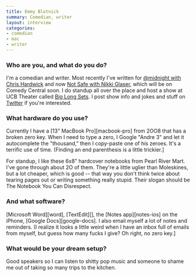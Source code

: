 ```yaml
---
title: Emmy Blotnick
summary: Comedian, writer
layout: interview
categories:
- comedian
- mac
- writer
---
```


### Who are you, and what do you do?

I'm a comedian and writer. Most recently I've written for [@midnight with Chris Hardwick](http://www.cc.com/shows/-midnight "A celebrity comedy TV show.") and now [Not Safe with Nikki Glaser](http://press.cc.com/press-release/2015/06/02/press-comedy-central-orders-not-safe-with-nikki-glaser-to-series "A press release about the Nikki Glaser TV show."), which will be on Comedy Central soon. I do standup all over the place and host a show at UCB Theater called [Big Long Sets](https://franklin.ucbtheatre.com/show/5319 "Emmy's comedy theatre show."). I post show info and jokes and stuff on [Twitter](https://twitter.com/emmyblotnick "Emmy's Twitter account.") if you're interested.

### What hardware do you use?

Currently I have a [13" MacBook Pro][macbook-pro] from 2OO8 that has a broken zero key. When I need to type a zero, I Google "Andre 3" and let it autocomplete the "thousand," then I copy-paste one of his zeroes. It's a terrific use of time. (Finding an end parenthesis is a little trickier.]

For standup, I like these 6x8" hardcover notebooks from Pearl River Mart. I've gone through about 2O of them. They're a little uglier than Moleskines, but a lot cheaper, which is good -- that way you don't think twice about tearing pages out or writing something really stupid. Their slogan should be The Notebook You Can Disrespect.

### And what software?

[Microsoft Word][word], [TextEdit][], the [Notes app][notes-ios] on the iPhone, [Google Docs][google-docs]. I also email myself a lot of notes and reminders. (I realize it looks a little weird when I have an inbox full of emails from myself, but guess how many fucks I give? Oh right, no zero key.]

### What would be your dream setup?

Good speakers so I can listen to shitty pop music and someone to shame me out of taking so many trips to the kitchen.